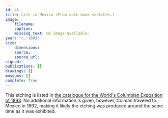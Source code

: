 ```yaml
---
id: 45
title: Life in Mexico (From note book sketches.)
image:
    filename: 
    caption: 
    missing_text: No image available.
year: "c. 1893"
size:
    dimensions:
    source: 
    source_url: 
signed: 
publications: []
drawings: []
museums: []
complete: True
---
```

This etching is listed in [the catalogue for the World's Columbian Exposition of 1893](https://babel.hathitrust.org/cgi/pt?id=hvd.32044033807371&seq=5). No additional information is given, however, Colman traveled to Mexico in 1892, making it likely the etching was produced around the same time as it was exhibited.